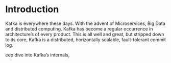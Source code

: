 # Introduction
Kafka is everywhere these days. With the advent of Microservices, Big Data and distributed computing. Kafka has become a regular occurrence in architecture’s of every product. This is all well and great, but stripped down to its core, Kafka is a distributed, horizontally scalable, fault-tolerant commit log.


eep dive into Kafka’s internals,
<!--stackedit_data:
eyJoaXN0b3J5IjpbNDQ3MTM0NDAxLDY1MDg5ODE4LC0yMDg4Nz
Q2NjEyLC0yMDg4NzQ2NjEyLC0xMTcxOTI4NDUsOTMzMzA5Nzg3
LDEyMTg0NzY1MDksLTE3Mzg0MTQwMywtODgxMDQyNTYxLC0yMD
E0MzIyODM1LC0zNzMzMjc1NDcsMjM2OTE4NDQ1LC04NTEwODA4
NTUsLTE5NzU2ODE1MzQsLTIwMzU4MjAzNDYsLTQ1Mzg0NjI2NC
wtMTgwODMzMTE5NCw2NTkyNTY5OTYsMTE5NjEyMjIwLC0xMzQx
ODczMjIxXX0=
-->